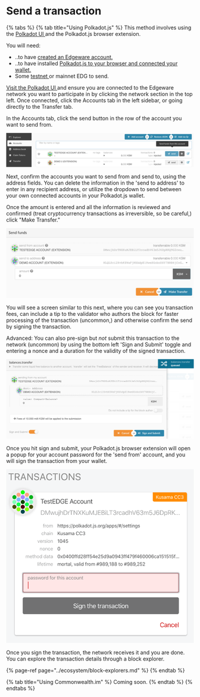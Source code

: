 # Send a transaction

{% tabs %}
{% tab title="Using Polkadot.js" %}
This method involves using the [Polkadot UI ](https://polkadot.js.org/apps/#/explorer)and the Polkadot.js browser extension.  
  
You will need:

* ..to have [created an Edgeware account.](creating-an-account.md)
* ..to have installed [Polkadot.js to your browser and connected your wallet.](connect-an-account-to-a-wallet.md)
* Some [testnet ](../ecosystem/)or mainnet EDG to send. 

[Visit the Polkadot UI ](https://polkadot.js.org/apps/#/accounts)and ensure you are connected to the Edgeware network you want to participate in by clicking the network section in the top left. Once connected, click the Accounts tab in the left sidebar, or going directly to the Transfer tab.  
  
In the Accounts tab, click the send button in the row of the account you want to send from. 

![](../../.gitbook/assets/screen-shot-2020-02-10-at-9.35.08-am.png)

Next, confirm the accounts you want to send from and send to, using the address fields. You can delete the information in the 'send to address' to enter in any recipient address, or utilize the dropdown to send between your own connected accounts in your Polkadot.js wallet.  
  
 Once the amount is entered and all the information is reviewed and confirmed \(treat cryptocurrency transactions as irreversible, so be careful,\) click "Make Transfer."   


![](../../.gitbook/assets/screen-shot-2020-02-10-at-9.39.14-am.png)

You will see a screen similar to this next, where you can see you transaction fees, can include a tip to the validator who authors the block for faster processing of the transaction \(uncommon,\) and otherwise confirm the send by signing the transaction.   
  
Advanced: You can also pre-sign but _not_ submit this transaction to the network \(uncommon\) by using the bottom left 'Sign and Submit' toggle and entering a nonce and a duration for the validity of the signed transaction.  


![](../../.gitbook/assets/screen-shot-2020-02-10-at-9.43.14-am.png)

Once you hit sign and submit, your Polkadot.js browser extension will open a popup for your account password for the 'send from' account, and you will sign the transaction from your wallet.  
  
 ![](../../.gitbook/assets/screen-shot-2020-02-10-at-9.48.50-am.png)   
  
Once you sign the transaction, the network receives it and you are done. You can explore the transaction details through a block explorer.  


{% page-ref page="../ecosystem/block-explorers.md" %}
{% endtab %}

{% tab title="Using Commonwealth.im" %}
Coming soon.
{% endtab %}
{% endtabs %}





